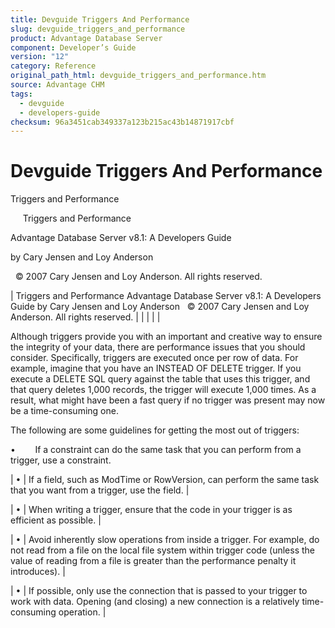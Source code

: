```yaml
---
title: Devguide Triggers And Performance
slug: devguide_triggers_and_performance
product: Advantage Database Server
component: Developer’s Guide
version: "12"
category: Reference
original_path_html: devguide_triggers_and_performance.htm
source: Advantage CHM
tags:
  - devguide
  - developers-guide
checksum: 96a3451cab349337a123b215ac43b14871917cbf
---
```


# Devguide Triggers And Performance

Triggers and Performance

     Triggers and Performance

Advantage Database Server v8.1: A Developers Guide

by Cary Jensen and Loy Anderson

  © 2007 Cary Jensen and Loy Anderson. All rights reserved.

| Triggers and Performance  Advantage Database Server v8.1: A Developers Guide  by Cary Jensen and Loy Anderson    © 2007 Cary Jensen and Loy Anderson. All rights reserved. |  |  |  |  |

Although triggers provide you with an important and creative way to ensure the integrity of your data, there are performance issues that you should consider. Specifically, triggers are executed once per row of data. For example, imagine that you have an INSTEAD OF DELETE trigger. If you execute a DELETE SQL query against the table that uses this trigger, and that query deletes 1,000 records, the trigger will execute 1,000 times. As a result, what might have been a fast query if no trigger was present may now be a time-consuming one.

The following are some guidelines for getting the most out of triggers:

•        If a constraint can do the same task that you can perform from a trigger, use a constraint.

| • | If a field, such as ModTime or RowVersion, can perform the same task that you want from a trigger, use the field. |

| • | When writing a trigger, ensure that the code in your trigger is as efficient as possible. |

| • | Avoid inherently slow operations from inside a trigger. For example, do not read from a file on the local file system within trigger code (unless the value of reading from a file is greater than the performance penalty it introduces). |

| • | If possible, only use the connection that is passed to your trigger to work with data. Opening (and closing) a new connection is a relatively time-consuming operation. |
